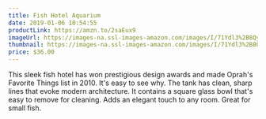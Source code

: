 ```yaml
---
title: Fish Hotel Aquarium
date: 2019-01-06 10:54:55
productLink: https://amzn.to/2saEux9
imageUrl: https://images-na.ssl-images-amazon.com/images/I/71Ydl3%2B8QyL._SX679_.jpg
thumbnail: https://images-na.ssl-images-amazon.com/images/I/71Ydl3%2B8QyL._SR600,315_.jpg
price: $36.00
---
```


This sleek fish hotel has won prestigious design awards and made Oprah's Favorite Things list in 2010. It's easy to see why. The tank has clean, sharp lines that evoke modern architecture. It contains a square glass bowl that's easy to remove for cleaning. Adds an elegant touch to any room. Great for small fish.